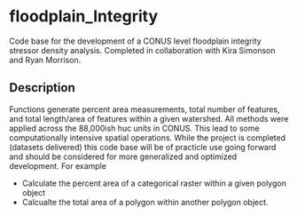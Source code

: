 # floodplain_Integrity
Code base for the development of a CONUS level floodplain integrity stressor density analysis. Completed in collaboration with Kira Simonson and Ryan Morrison.



## Description 
Functions generate percent area measurements, total number of features, and total length/area of features within a given watershed. All methods were applied across the 88,000ish huc units in CONUS. This lead to some computationally intensive spatial operations. 
While the project is completed (datasets delivered) this code base will be of practicle use going forward and should be considered for more generalized and optimized development. For example 

- Calculate the percent area of a categorical raster within a given polygon object 
- Calcualte the total area of a polygon within another polygon object. 

